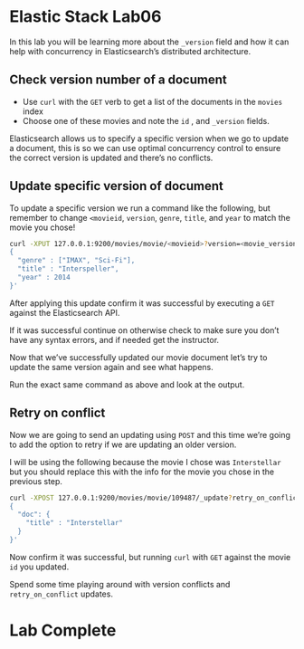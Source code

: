 # Elastic Stack Lab06
In this lab you will be learning more about the `_version` field and how it can help with concurrency in Elasticsearch’s distributed architecture. 

## Check version number of a document 
* Use `curl` with the `GET` verb to get a list of the documents in the `movies` index
* Choose one of these movies and note the `id` , and `_version` fields. 

Elasticsearch allows us to specify a specific version when we go to update a document, this is so we can use optimal concurrency control to ensure the correct version is updated and there’s no conflicts.

## Update specific version of document
To update a specific version we run a command like the following, but remember to change `<movieid`, `version`, `genre`, `title`, and `year` to match the movie you chose! 
```bash
curl -XPUT 127.0.0.1:9200/movies/movie/<movieid>?version=<movie_version> -d '
{
  "genre" : ["IMAX", "Sci-Fi"],
  "title" : "Interspeller",
  "year" : 2014
}'
```

After applying this update confirm it was successful by executing a `GET` against the Elasticsearch API. 

If it was successful continue on otherwise check to make sure you don’t have any syntax errors, and if needed get the instructor. 

Now that we’ve successfully updated our movie document let’s try to update the same version again and see what happens. 

Run the exact same command as above and look at the output. 

## Retry on conflict 
Now we are going to send an updating using `POST` and this time we’re going to add the option to retry if we are updating an older version. 

I will be using the following because the movie I chose was `Interstellar` but you should replace this with the info for the movie you chose in the previous step. 
```bash
curl -XPOST 127.0.0.1:9200/movies/movie/109487/_update?retry_on_conflict=5 -d '
{
  "doc": {
    "title" : "Interstellar"
  }
}'
```

Now confirm it was successful, but running `curl` with `GET` against the movie `id` you updated. 

Spend some time playing around with version conflicts and `retry_on_conflict` updates.

# Lab Complete 
